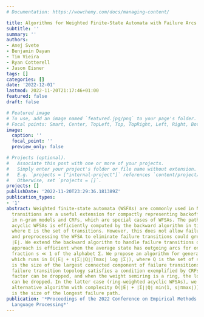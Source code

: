 ```yaml
---
# Documentation: https://wowchemy.com/docs/managing-content/

title: Algorithms for Weighted Finite-State Automata with Failure Arcs
subtitle: ''
summary: ''
authors:
- Anej Svete
- Benjamin Dayan
- Tim Vieira
- Ryan Cotterell
- Jason Eisner
tags: []
categories: []
date: '2022-12-01'
lastmod: 2022-11-20T21:17:46+01:00
featured: false
draft: false

# Featured image
# To use, add an image named `featured.jpg/png` to your page's folder.
# Focal points: Smart, Center, TopLeft, Top, TopRight, Left, Right, BottomLeft, Bottom, BottomRight.
image:
  caption: ''
  focal_point: ''
  preview_only: false

# Projects (optional).
#   Associate this post with one or more of your projects.
#   Simply enter your project's folder or file name without extension.
#   E.g. `projects = ["internal-project"]` references `content/project/deep-learning/index.md`.
#   Otherwise, set `projects = []`.
projects: []
publishDate: '2022-11-20T23:29:36.181389Z'
publication_types:
- '1'
abstract: Weighted finite-state automata (WSFAs) are commonly used in NLP. Failure
  transitions are a useful extension for compactly representing backoffs or interpolation
  in n-gram models and CRFs, which are special cases of WFSAs. The pathsum in ordinary
  acyclic WFSAs is efficiently computed by the backward algorithm in time O(∣E∣),
  where E is the set of transitions. However, this does not allow failure transitions,
  and preprocessing the WFSA to eliminate failure transitions could greatly increase
  ∣E∣. We extend the backward algorithm to handle failure transitions directly. Our
  approach is efficient when the average state has outgoing arcs for only a small
  fraction s ≪ 1 of the alphabet Σ. We propose an algorithm for general acyclic WFSAs
  which runs in O(∣E∣ + s∣Σ∣∣Q∣∣Tmax∣ log ∣Σ∣), where Q is the set of states and ∣Tmax∣
  is the size of the largest connected component of failure transitions. When the
  failure transition topology satisfies a condition exemplified by CRFs, the ∣Tmax∣
  factor can be dropped, and when the weight semiring is a ring, the log ∣Σ∣ factor
  can be dropped. In the latter case (ring-weighted acyclic WFSAs), we also give an
  alternative algorithm with complexity O(∣E∣ + ∣Σ∣∣Q∣ min(1, s∣πmax∣)), where ∣πmax∣
  is the size of the longest failure path.
publication: '*Proceedings of the 2022 Conference on Empirical Methods in Natural
  Language Processing*'
---
```

